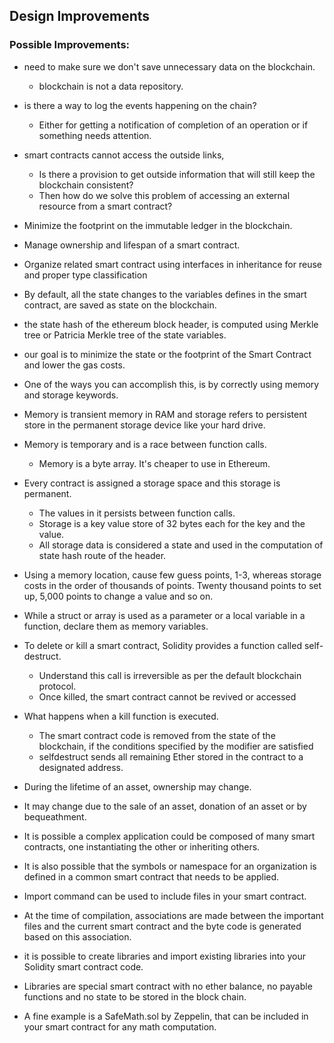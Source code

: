 ## Design Improvements

### Possible Improvements:
- need to make sure we don't save unnecessary data on the blockchain. 
	- blockchain is not a data repository. 
- is there a way to log the events happening on the chain? 
	- Either for getting a notification of completion of an operation or if something needs attention. 
- smart contracts cannot access the outside links, 
	- Is there a provision to get outside information that will still keep the blockchain consistent? 
	- Then how do we solve this problem of accessing an external resource from a smart contract? 


- Minimize the footprint on the immutable ledger in the blockchain. 
- Manage ownership and lifespan of a smart contract. 
- Organize related smart contract using interfaces in inheritance for reuse and proper type classification

- By default, all the state changes to the variables defines in the smart contract, are saved as state on the blockchain. 
- the state hash of the ethereum block header, is computed using Merkle tree or Patricia Merkle tree of the state variables. 
- our goal is to minimize the state or the footprint of the Smart Contract and lower the gas costs.

- One of the ways you can accomplish this, is by correctly using memory and storage keywords. 
- Memory is transient memory in RAM and storage refers to persistent store in the permanent storage device like your hard drive. 
- Memory is temporary and is a race between function calls. 
	- Memory is a byte array. It's cheaper to use in Ethereum. 
- Every contract is assigned a storage space and this storage is permanent. 
	- The values in it persists between function calls. 
	- Storage is a key value store of 32 bytes each for the key and the value. 
	- All storage data is considered a state and used in the computation of state hash route of the header. 
- Using a memory location, cause few guess points, 1-3, whereas storage costs in the order of thousands of points.  Twenty thousand points to set up, 5,000 points to change a value and so on.

- While a struct or array is used as a parameter or a local variable in a function,  declare them as memory variables.


- To delete or kill a smart contract, Solidity provides a function called self-destruct. 
	- Understand this call is irreversible as per the default blockchain protocol. 
	- Once killed, the smart contract cannot be revived or accessed
- What happens when a kill function is executed. 
	- The smart contract code is removed from the state of the blockchain, if the conditions specified by the modifier are satisfied
	- selfdestruct sends all remaining Ether stored in the contract to a designated address.
	

- During the lifetime of an asset, ownership may change. 
- It may change due to the sale of an asset, donation of an asset or by bequeathment. 


- It is possible a complex application could be composed of many smart contracts, one instantiating the other or inheriting others. 
- It is also possible that the symbols or namespace for an organization is defined in a common smart contract that needs to be applied. 
- Import command can be used to include files in your smart contract. 
- At the time of compilation, associations are made between the important files and the current smart contract and the byte code is generated based on this association. 

- it is possible to create libraries and import existing libraries into your Solidity smart contract code. 
- Libraries are special smart contract with no ether balance, no payable functions and no state to be stored in the block chain. 
- A fine example is a SafeMath.sol by Zeppelin, that can be included in your smart contract for any math computation.


